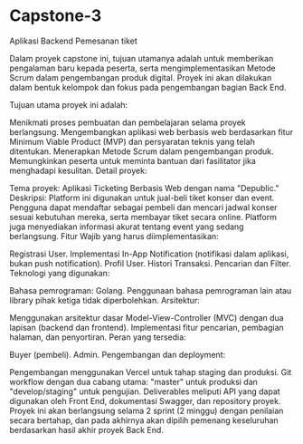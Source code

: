 # Capstone-3
Aplikasi Backend Pemesanan tiket 

Dalam proyek capstone ini, tujuan utamanya adalah untuk memberikan pengalaman baru kepada peserta, serta mengimplementasikan Metode Scrum dalam pengembangan produk digital. Proyek ini akan dilakukan dalam bentuk kelompok dan fokus pada pengembangan bagian Back End.

Tujuan utama proyek ini adalah:

Menikmati proses pembuatan dan pembelajaran selama proyek berlangsung.
Mengembangkan aplikasi web berbasis web berdasarkan fitur Minimum Viable Product (MVP) dan persyaratan teknis yang telah ditentukan.
Menerapkan Metode Scrum dalam pengembangan produk.
Memungkinkan peserta untuk meminta bantuan dari fasilitator jika menghadapi kesulitan.
Detail proyek:

Tema proyek: Aplikasi Ticketing Berbasis Web dengan nama "Depublic."
Deskripsi: Platform ini digunakan untuk jual-beli tiket konser dan event. Pengguna dapat mendaftar sebagai pembeli dan mencari jadwal konser sesuai kebutuhan mereka, serta membayar tiket secara online. Platform juga menyediakan informasi akurat tentang event yang sedang berlangsung.
Fitur Wajib yang harus diimplementasikan:

Registrasi User.
Implementasi In-App Notification (notifikasi dalam aplikasi, bukan push notification).
Profil User.
Histori Transaksi.
Pencarian dan Filter.
Teknologi yang digunakan:

Bahasa pemrograman: Golang.
Penggunaan bahasa pemrograman lain atau library pihak ketiga tidak diperbolehkan.
Arsitektur:

Menggunakan arsitektur dasar Model-View-Controller (MVC) dengan dua lapisan (backend dan frontend).
Implementasi fitur pencarian, pembagian halaman, dan penyortiran.
Peran yang tersedia:

Buyer (pembeli).
Admin.
Pengembangan dan deployment:

Pengembangan menggunakan Vercel untuk tahap staging dan produksi.
Git workflow dengan dua cabang utama: "master" untuk produksi dan "develop/staging" untuk pengujian.
Deliverables meliputi API yang dapat digunakan oleh Front End, dokumentasi Swagger, dan repository proyek.
Proyek ini akan berlangsung selama 2 sprint (2 minggu) dengan penilaian secara bertahap, dan pada akhirnya akan dipilih pemenang keseluruhan berdasarkan hasil akhir proyek Back End.
